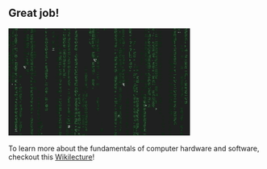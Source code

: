 ## Great job!

![matrix](assets/matrix.webp)

To learn more about the fundamentals of computer hardware and software, checkout this [Wikilecture](https://www.wikilectures.eu/w/Computer_hardware_and_software)!





